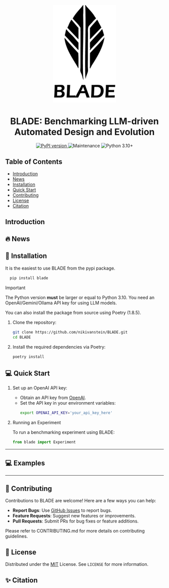 <p align="center">
  <picture>
    <source media="(prefers-color-scheme: dark)" srcset="logo-dark.png">
    <source media="(prefers-color-scheme: light)" srcset="logo.png">
    <img alt="Shows the BLADE logo." src="logo.png" width="200px">
  </picture>
</p>

<h1 align="center">BLADE: Benchmarking LLM-driven Automated Design and Evolution</h1>

<p align="center">
  <a href="https://pypi.org/project/blade/">
    <img src="https://badge.fury.io/py/blade.svg" alt="PyPI version" height="18">
  </a>
  <img src="https://img.shields.io/badge/Maintained%3F-yes-brightgreen.svg" alt="Maintenance" height="18">
  <img src="https://img.shields.io/badge/Python-3.10+-blue" alt="Python 3.10+" height="18">
</p>

## Table of Contents
- [Introduction](#introduction)
- [News](#-news)
- [Installation](#-installation)
- [Quick Start](#-quick-start)
- [Contributing](#-contributing)
- [License](#-license)
- [Citation](#-citation)


## Introduction


## 🔥 News 



## 🎁 Installation

It is the easiest to use BLADE from the pypi package.

```bash
  pip install blade
```
> [!Important]
> The Python version **must** be larger or equal to Python 3.10.
> You need an OpenAI/Gemini/Ollama API key for using LLM models.

You can also install the package from source using Poetry (1.8.5).

1. Clone the repository:
   ```bash
   git clone https://github.com/nikivanstein/BLADE.git
   cd BLADE
   ```
2. Install the required dependencies via Poetry:
   ```bash
   poetry install
   ```

## 💻 Quick Start

1. Set up an OpenAI API key:
   - Obtain an API key from [OpenAI](https://openai.com/).
   - Set the API key in your environment variables:
     ```bash
     export OPENAI_API_KEY='your_api_key_here'
     ```

2. Running an Experiment

    To run a benchmarking experiment using BLADE:

    ```python
    from blade import Experiment
    ```

---

## 💻 Examples

---

## 🤖 Contributing

Contributions to BLADE are welcome! Here are a few ways you can help:

- **Report Bugs**: Use [GitHub Issues](https://github.com/nikivanstein/BLADE/issues) to report bugs.
- **Feature Requests**: Suggest new features or improvements.
- **Pull Requests**: Submit PRs for bug fixes or feature additions.

Please refer to CONTRIBUTING.md for more details on contributing guidelines.

## 🪪 License

Distributed under the [MIT](https://choosealicense.com/licenses/mit/) License. See `LICENSE` for more information.


## ✨ Citation


